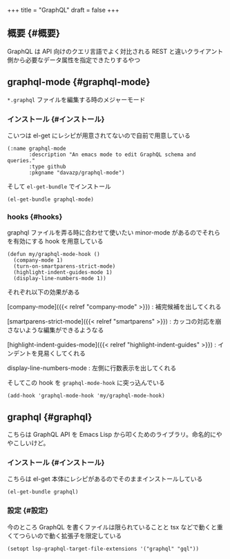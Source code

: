 +++
title = "GraphQL"
draft = false
+++

## 概要 {#概要}

GraphQL は API 向けのクエリ言語でよく対比される REST と違いクライアント側から必要なデータ属性を指定できたりするやつ


## graphql-mode {#graphql-mode}

`*.graphql` ファイルを編集する時のメジャーモード


### インストール {#インストール}

こいつは el-get にレシピが用意されてないので自前で用意している

```emacs-lisp
(:name graphql-mode
       :description "An emacs mode to edit GraphQL schema and queries."
       :type github
       :pkgname "davazp/graphql-mode")
```

そして `el-get-bundle` でインストール

```emacs-lisp
(el-get-bundle graphql-mode)
```


### hooks {#hooks}

graphql ファイルを弄る時に合わせて使いたい minor-mode があるのでそれらを有効にする hook を用意している

```emacs-lisp
(defun my/graphql-mode-hook ()
  (company-mode 1)
  (turn-on-smartparens-strict-mode)
  (highlight-indent-guides-mode 1)
  (display-line-numbers-mode 1))
```

それぞれ以下の効果がある

[company-mode]({{< relref "company-mode" >}})
: 補完候補を出してくれる

[smartparens-strict-mode]({{< relref "smartparens" >}})
: カッコの対応を崩さないような編集ができるようなる

[highlight-indent-guides-mode]({{< relref "highlight-indent-guides" >}})
: インデントを見易くしてくれる

display-line-numbers-mode
: 左側に行数表示を出してくれる

そしてこの hook を `graphql-mode-hook` に突っ込んでいる

```emacs-lisp
(add-hook 'graphql-mode-hook 'my/graphql-mode-hook)
```


## graphql {#graphql}

こちらは GraphQL API を Emacs Lisp から叩くためのライブラリ。命名的にややこしいけど。


### インストール {#インストール}

こちらは el-get 本体にレシピがあるのでそのままインストールしている

```emacs-lisp
(el-get-bundle graphql)
```


### 設定 {#設定}

今のところ GraphQL を書くファイルは限られていることと
tsx などで動くと重くてつらいので動く拡張子を限定している

```emacs-lisp
(setopt lsp-graphql-target-file-extensions '("graphql" "gql"))
```
